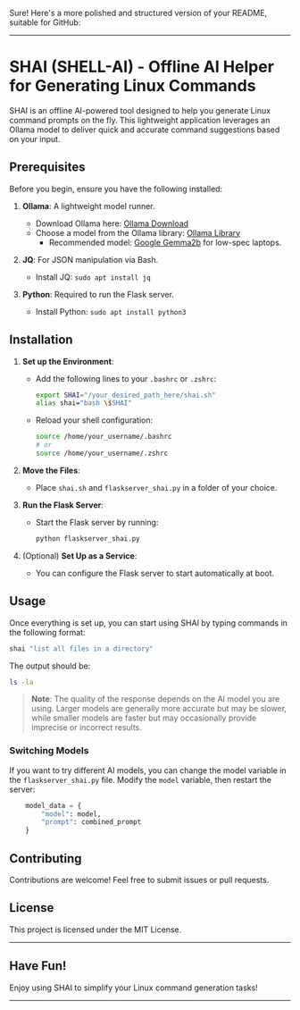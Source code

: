 Sure! Here's a more polished and structured version of your README, suitable for GitHub:

---

# SHAI (SHELL-AI) - Offline AI Helper for Generating Linux Commands

SHAI is an offline AI-powered tool designed to help you generate Linux command prompts on the fly. This lightweight application leverages an Ollama model to deliver quick and accurate command suggestions based on your input.

## Prerequisites

Before you begin, ensure you have the following installed:

1. **Ollama**: A lightweight model runner.
   - Download Ollama here: [Ollama Download](https://ollama.com/download)
   - Choose a model from the Ollama library: [Ollama Library](https://ollama.com/library)
     - Recommended model: [Google Gemma2b](https://ollama.com/library/gemma2:2b) for low-spec laptops.

2. **JQ**: For JSON manipulation via Bash.
   - Install JQ: `sudo apt install jq`

3. **Python**: Required to run the Flask server.
   - Install Python: `sudo apt install python3`

## Installation

1. **Set up the Environment**:
   - Add the following lines to your `.bashrc` or `.zshrc`:
     ```bash
     export SHAI="/your_desired_path_here/shai.sh"
     alias shai="bash \$SHAI"
     ```

   - Reload your shell configuration:
     ```bash
     source /home/your_username/.bashrc
     # or
     source /home/your_username/.zshrc
     ```

2. **Move the Files**:
   - Place `shai.sh` and `flaskserver_shai.py` in a folder of your choice.

3. **Run the Flask Server**:
   - Start the Flask server by running:
     ```bash
     python flaskserver_shai.py
     ```

4. (Optional) **Set Up as a Service**:
   - You can configure the Flask server to start automatically at boot.

## Usage

Once everything is set up, you can start using SHAI by typing commands in the following format:

```bash
shai "list all files in a directory"
```

The output should be:

```bash
ls -la
```

> **Note**: The quality of the response depends on the AI model you are using. Larger models are generally more accurate but may be slower, while smaller models are faster but may occasionally provide imprecise or incorrect results.

### Switching Models

If you want to try different AI models, you can change the model variable in the `flaskserver_shai.py` file. Modify the `model` variable, then restart the server:

```python
    model_data = {
        "model": model,
        "prompt": combined_prompt
    }
```

## Contributing

Contributions are welcome! Feel free to submit issues or pull requests.

## License

This project is licensed under the MIT License.

---

## Have Fun!

Enjoy using SHAI to simplify your Linux command generation tasks!

---
